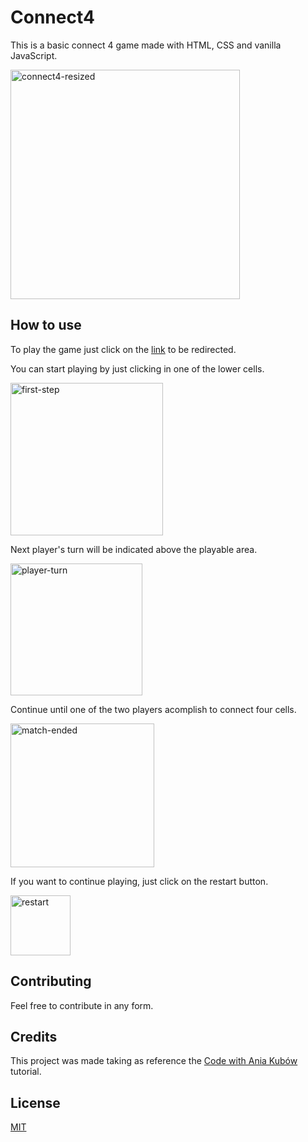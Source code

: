 # Connect4
This is a basic connect 4 game made with HTML, CSS and vanilla JavaScript.

<img width="367" alt="connect4-resized" src="https://github.com/SaulRuizS/Connect4/assets/81715186/f5a24887-bd03-4de8-ac3a-7b556d6812ba">

## How to use
To play the game just click on the [link](https://saulruizs.github.io/Connect4) to be redirected.

You can start playing by just clicking in one of the lower cells.

<img width="244" alt="first-step" src="https://github.com/SaulRuizS/Connect4/assets/81715186/00bd8747-1eb9-441c-9617-3a3bd502aacb">

Next player's turn will be indicated above the playable area.

<img width="211" alt="player-turn" src="https://github.com/SaulRuizS/Connect4/assets/81715186/943ae9d8-4748-4db6-b21d-ecbfd5ab4426">

Continue until one of the two players acomplish to connect four cells.

<img width="230" alt="match-ended" src="https://github.com/SaulRuizS/Connect4/assets/81715186/acde9870-32f2-491b-9d98-9eec34016be7">

If you want to continue playing, just click on the restart button.

<img width="96" alt="restart" src="https://github.com/SaulRuizS/Connect4/assets/81715186/e9080c20-4a64-4a58-a4a1-2b567bfd7f75">

## Contributing

Feel free to contribute in any form.

## Credits

This project was made taking as reference the [Code with Ania Kubów](https://www.youtube.com/watch?v=aroYjgQH8Tw&pp=ygUZY29ubmVjdCA0IHdpdGggamF2YXNjcmlwdA%3D%3D) tutorial.

## License

[MIT](https://choosealicense.com/licenses/mit/)
